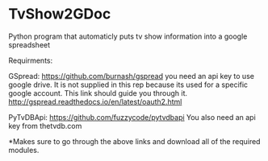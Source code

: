 # TvShow2GDoc
Python program that automaticly puts tv show information into a google spreadsheet

Requirments:

GSpread:
https://github.com/burnash/gspread
you need an api key to use google drive.
It is not supplied in this rep because its used for a specific google account.
This link should guide you through it.
http://gspread.readthedocs.io/en/latest/oauth2.html

PyTvDBApi:
https://github.com/fuzzycode/pytvdbapi
You also need an api key from thetvdb.com

*Makes sure to go through the above links and download all of the required modules.
